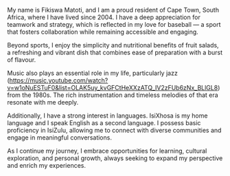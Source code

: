 My name is Fikiswa Matoti, and I am a proud resident of Cape Town, South Africa, where I have lived since 2004. I have a deep appreciation for teamwork and strategy, which is reflected in my love for baseball — a sport that fosters collaboration while remaining accessible and engaging.

Beyond sports, I enjoy the simplicity and nutritional benefits of fruit salads, a refreshing and vibrant dish that combines ease of preparation with a burst of flavour. 

Music also plays an essential role in my life, particularly jazz (https://music.youtube.com/watch?v=w1oNuESTuF0&list=OLAK5uy_kvGFCtHeXXzATQ_IV2zFUb6zNx_BLlGL8) from the 1980s. The rich instrumentation and timeless melodies of that era resonate with me deeply.

Additionally, I have a strong interest in languages. IsiXhosa is my home language and I speak English as a second language. I possess basic proficiency in IsiZulu, allowing me to connect with diverse communities and engage in meaningful conversations.

As I continue my journey, I embrace opportunities for learning, cultural exploration, and personal growth, always seeking to expand my perspective and enrich my experiences.
